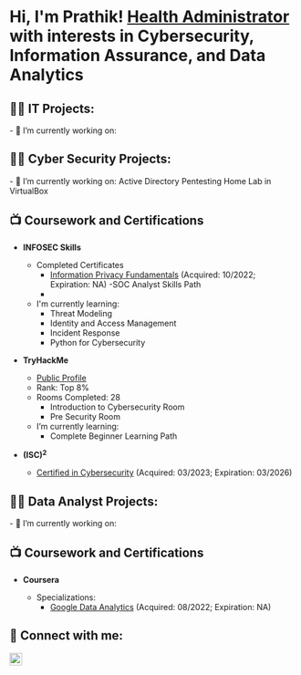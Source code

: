<h1>Hi, I'm Prathik! <a href="https://www.linkedin.com/in/prathik-h-698568178/">Health Administrator</a> with interests in Cybersecurity, Information Assurance, and Data Analytics  

<h2>👨‍💻 IT Projects:</h2>
- 🔭 I’m currently working on:
  

<h2>👨‍💻 Cyber Security Projects:</h2>
- 🔭 I’m currently working on: Active Directory Pentesting Home Lab in VirtualBox

<h2>📺 Coursework and Certifications</h2>

- <b>INFOSEC Skills</b>
  - Completed Certificates
    - [Information Privacy Fundamentals] (Acquired: 10/2022; Expiration: NA)
  -SOC Analyst Skills Path
    -
  
  [Information Privacy Fundamentals]: https://github.com/prathari02/Cybersecurity-Certifications/blob/8053aaf288cfbdae6a5c45568ef2749d75a4de14/Information%20Privacy%20Fundamentals.pdf
  
 
  
  - I'm currently learning:
    - Threat Modeling
    - Identity and Access Management
    - Incident Response
    - Python for Cybersecurity
  
- <b>TryHackMe</b>
  - [Public Profile]
  
  [Public Profile]: https://tryhackme.com/p/Bence.Simalia
  
  - Rank: Top 8%
  - Rooms Completed: 28
    - Introduction to Cybersecurity Room
    - Pre Security Room
  - I’m currently learning:
    - Complete Beginner Learning Path

 - <b>(ISC)<sup>2<sup></b>
    - [Certified in Cybersecurity] (Acquired: 03/2023; Expiration: 03/2026)
  
  [Certified in Cybersecurity]: https://www.credly.com/badges/e1afddaa-54ba-4ac9-b76b-a34f6822e5ac/linked_in_profile
  
  
<h2>👨‍💻 Data Analyst Projects:</h2>
- 🔭 I’m currently working on:

<h2>📺 Coursework and Certifications</h2>

- <b>Coursera</b>
  - Specializations:
    - [Google Data Analytics] (Acquired: 08/2022; Expiration: NA)
  
  [Google Data Analytics]: https://coursera.org/verify/professional-cert/6Z48S7SH8RPU

<h2> 🤳 Connect with me:</h2>

[<img align="left" alt="JoshMadakor | LinkedIn" width="22px" src="https://cdn.jsdelivr.net/npm/simple-icons@v3/icons/linkedin.svg" />][linkedin]


[linkedin]: https://www.linkedin.com/in/prathik-h-698568178/

<!--
**joshmadakor1/joshmadakor1** is a ✨ _special_ ✨ repository because its `README.md` (this file) appears on your GitHub profile.

Here are some ideas to get you started:

- 🔭 I’m currently working on ...
- 🌱 I’m currently learning ...
- 👯 I’m looking to collaborate on ...
- 🤔 I’m looking for help with ...
- 💬 Ask me about ...
- 📫 How to reach me: ...
- 😄 Pronouns: ...
- ⚡ Fun fact: ...
-->
